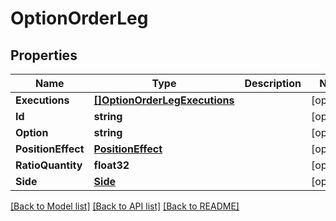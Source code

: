 # OptionOrderLeg

## Properties

Name | Type | Description | Notes
------------ | ------------- | ------------- | -------------
**Executions** | [**[]OptionOrderLegExecutions**](OptionOrderLeg_executions.md) |  | [optional] 
**Id** | **string** |  | [optional] 
**Option** | **string** |  | [optional] 
**PositionEffect** | [**PositionEffect**](PositionEffect.md) |  | [optional] 
**RatioQuantity** | **float32** |  | [optional] 
**Side** | [**Side**](Side.md) |  | [optional] 

[[Back to Model list]](../README.md#documentation-for-models) [[Back to API list]](../README.md#documentation-for-api-endpoints) [[Back to README]](../README.md)


